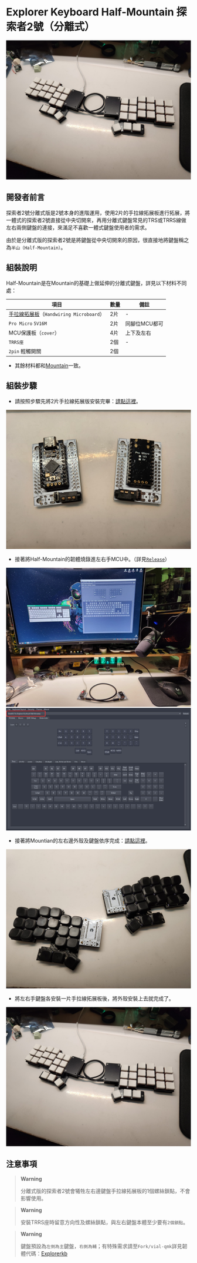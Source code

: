 # Explorer Keyboard Half-Mountain 探索者2號（分離式）

![Half-Mountian](pic/hm/00.jpg)

## 開發者前言

探索者2號分離式版是2號本身的進階運用，使用2片的手拉線拓展板進行拓展，將一體式的探索者2號直接從中央切開來，再用分離式鍵盤常見的TRS或TRRS線做左右兩側鍵盤的連接，來滿足不喜歡一體式鍵盤使用者的需求。

由於是分離式版的探索者2號是將鍵盤從中央切開來的原因，很直接地將鍵盤稱之為`半山（Half-Mountain）`。

## 組裝說明

Half-Mountain是在Mountain的基礎上做延伸的分離式鍵盤，詳見以下材料不同處：

|項目|數量|備註|
| -- | -- | -- |
|[手拉線拓展板](https://github.com/DreaM117er/Handwiring-Microboard)（`Handwiring Microboard`）|2片|-|
|`Pro Micro` `5V16M`|2片|同腳位MCU都可|
|MCU保護板（`cover`）|4片|上下及左右|
|`TRRS座`|2個|-|
|`2pin` 輕觸開關|2個||

- 其餘材料都和[Mountain](https://github.com/DreaM117er/Explorer-Keyboard-Mountian/blob/main/guide.md#a%E5%85%B1%E9%80%9A%E9%83%A8%E5%88%86)一致。

## 組裝步驟

- 請按照步驟先將2片手拉線拓展版安裝完畢：[請點這裡](https://github.com/DreaM117er/Handwiring-Microboard)。

![](pic/hm/01.jpg)

- 接著將Half-Mountain的韌體燒錄進左右手MCU中。（詳見[`Release`](https://github.com/DreaM117er/Explorer-Keyboard-Mountian/releases)）

![](pic/hm/02.jpg)
![](pic/hm/04.png)

- 接著將Mountian的左右邊外殼及鍵盤依序完成：[請點這裡](guide.md)。

![](pic/hm/03.jpg)

- 將左右手鍵盤各安裝一片手拉線拓展板後，將外殼安裝上去就完成了。

![Half-Mountian](pic/hm/00.jpg)

## 注意事項

> **Warning**
>
> 分離式版的探索者2號會犧牲左右邊鍵盤手拉線拓展板的1個螺絲鎖點，不會影響使用。

> **Warning**
>
> 安裝TRRS座時留意方向性及螺絲鎖點，與左右鍵盤本體至少要有`2個鎖點`。

> **Warning**
>
> 鍵盤預設為`左側為主`鍵盤，`右側為輔`；有特殊需求請至`Fork/vial-qmk`詳見韌體代碼：[Explorerkb](https://github.com/DreaM117er/vial-qmk/tree/vial/keyboards/explorerkb)